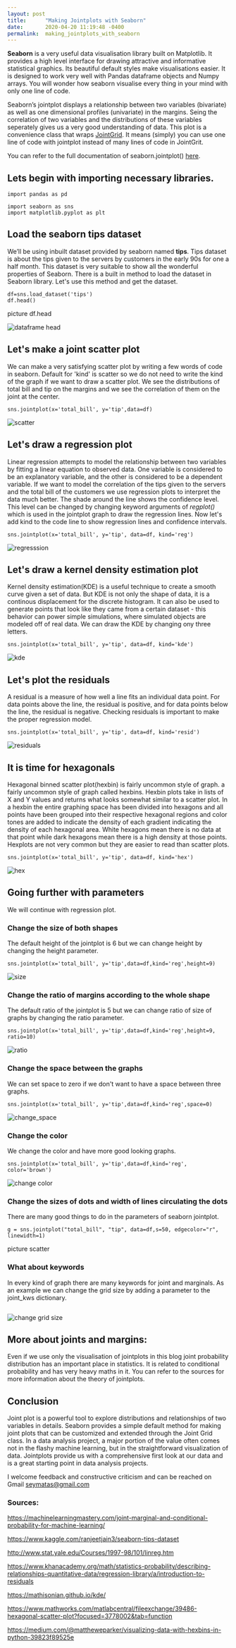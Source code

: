 ```yaml
---
layout: post
title:      "Making Jointplots with Seaborn"
date:       2020-04-20 11:19:48 -0400
permalink:  making_jointplots_with_seaborn
---
```




**Seaborn** is a very useful data visualisation library built on Matplotlib. It provides a high level interface for drawing attractive and informative statistical graphics. Its beautiful default styles make visualisations easier. It is designed to work very well with Pandas dataframe objects and Numpy arrays. You will wonder how seaborn visualise every thing in your mind with only one line of code.


Seaborn’s jointplot displays a relationship between two variables (bivariate) as well as one dimensional profiles (univariate) in the margins.
Seing the correlation of two variables and the distributions of these  variables seperately gives us a very good understanding of data.
This plot is a convenience class that wraps [JointGrid](http://seaborn.pydata.org/generated/seaborn.JointGrid.html#seaborn.JointGrid). 
It means (simply) you can use one line of code with jointplot instead of many lines of code in JointGrit.

You can refer to the full documentation of seaborn.jointplot() [here](https://seaborn.pydata.org/generated/seaborn.jointplot.html).


## Lets begin with importing necessary libraries.


```
import pandas as pd

import seaborn as sns
import matplotlib.pyplot as plt
```

## Load the seaborn tips dataset

We’ll be using inbuilt dataset provided by seaborn named **tips**. Tips dataset is about the tips given to the servers by customers in the early 90s for one a half month. This dataset is very suitable to show all the wonderful properties of Seaborn. There is a built in method to load the dataset in Seaborn library. Let's use this method and get the dataset.


```
df=sns.load_dataset('tips')
df.head()
```

picture df.head

![dataframe head](https://raw.githubusercontent.com/seyma-tas/seyma-tas.github.io/master/img/df.png)
                               
## Let's make a joint scatter plot

 
We can make a very satisfying scatter plot by writing a few words of code in seaborn. Default for 'kind' is scatter so we do not need to write the kind of the graph if we want to draw a scatter plot. We see the distributions of total bill and tip on the margins and we see the correlation of them on the joint at the center.


```
sns.jointplot(x='total_bill', y='tip',data=df)
```

![scatter](https://raw.githubusercontent.com/seyma-tas/seyma-tas.github.io/master/img/1scatter.png)



## Let's draw a regression plot

Linear regression attempts to model the relationship between two variables by fitting a linear equation to observed data. One variable is considered to be an explanatory variable, and the other is considered to be a dependent variable.  If we want to model the correlation of the tips given to the servers and the total bill of the customers we use regression plots to interpret the data much better. The shade around the line shows the confidence level. This level can be changed by changing keyword arguments of *regplot()* which is used in the jointplot graph to draw the regression lines. Now let's add kind to the code line to show regression lines and confidence intervals.



```
sns.jointplot(x='total_bill', y='tip', data=df, kind='reg')
```

![regresssion](https://raw.githubusercontent.com/seyma-tas/seyma-tas.github.io/master/img/2regression.png)

## Let's draw a kernel density estimation plot

Kernel density estimation(KDE) is a useful technique to create a smooth curve given a set of data. But KDE is not only the shape of data, it is a continous displacement for the discrete histogram. It can also be used to generate points that look like they came from a certain dataset - this behavior can power simple simulations, where simulated objects are modeled off of real data. We can draw the KDE by changing ony three letters.

```
sns.jointplot(x='total_bill', y='tip', data=df, kind='kde')
```

![kde](https://raw.githubusercontent.com/seyma-tas/seyma-tas.github.io/master/img/3kde.png)


## Let's plot the residuals

A residual is a measure of how well a line fits an individual data point. For data points above the line, the residual is positive, and for data points below the line, the residual is negative. Checking residuals is important to make the proper regression model. 

```
sns.jointplot(x='total_bill', y='tip', data=df, kind='resid')
```

![residuals](https://raw.githubusercontent.com/seyma-tas/seyma-tas.github.io/master/img/4residual.png)


## It is time for hexagonals

Hexagonal binned scatter plot(hexbin) is fairly uncommon style of graph. 
a fairly uncommon style of graph called hexbins. Hexbin plots take in lists of X and Y values  and returns what looks somewhat similar to a scatter plot. In a hexbin the entire graphing space has been divided into hexagons and all points have been grouped into their respective hexagonal regions and color tones are added to indicate the density of each 
gradient indicating the density of each hexagonal area.  White hexagons mean there is no data at that point while dark hexagons mean there is a high density at those points. Hexplots are not very common but they are easier to read than scatter plots.

```
sns.jointplot(x='total_bill', y='tip', data=df, kind='hex')
```

![hex](https://raw.githubusercontent.com/seyma-tas/seyma-tas.github.io/master/img/5hex.png)

## Going further with parameters
We will continue with regression plot. 

### Change the size of both shapes

The default height of the jointplot is 6 but we can change height by changing the height parameter. 

```
sns.jointplot(x='total_bill', y='tip',data=df,kind='reg',height=9)
```

![size](https://raw.githubusercontent.com/seyma-tas/seyma-tas.github.io/master/img/6regressionbig.png)

### Change the ratio of margins according to the whole shape

The default ratio of the jointplot is 5 but we can change ratio of size of graphs by changing the ratio parameter. 
```
sns.jointplot(x='total_bill', y='tip',data=df,kind='reg',height=9, ratio=10)
```

![ratio](https://raw.githubusercontent.com/seyma-tas/seyma-tas.github.io/master/img/7regressionratio.png)

### Change the space between the graphs

We can set space to zero if we don't want to have a space between three graphs. 
```
sns.jointplot(x='total_bill', y='tip',data=df,kind='reg',space=0)
```

![change_space](https://raw.githubusercontent.com/seyma-tas/seyma-tas.github.io/master/img/8regression_space.png)

### Change the color


We change the color and have more good looking graphs.
```
sns.jointplot(x='total_bill', y='tip',data=df,kind='reg', color='brown')
```

![change color](https://raw.githubusercontent.com/seyma-tas/seyma-tas.github.io/master/img/9regression_brown.png)
### Change the sizes of  dots and width of lines circulating the dots

There are many good things to do in the parameters of seaborn jointplot. 
```
g = sns.jointplot("total_bill", "tip", data=df,s=50, edgecolor="r", linewidth=1)
```

picture scatter

### What about keywords

In every kind of graph there are many keywords for joint and marginals. As an example we can change the grid size by adding a parameter to the joint_kws dictionary.


```sns.jointplot(x='total_bill', y='tip', data=df, kind='hex', joint_kws={'gridsize':30})

```

![change grid size](https://raw.githubusercontent.com/seyma-tas/seyma-tas.github.io/master/img/11gridsize.png)

## More about joints and margins:

Even if we use only the visualisation of jointplots in this blog joint probability distribution has an important place in statistics. It is related to conditional probability and has very heavy maths in it. You can refer to the sources for more information about the theory of jointplots.


## Conclusion



Joint plot is a powerful tool to explore distributions and relationships of two variables in details. Seaborn provides a simple default method for making joint plots that can be customized and extended through the Joint Grid class. In a data analysis project, a major portion of the value often comes not in the flashy machine learning, but in the straightforward visualization of data. Jointplots provide us with a comprehensive first look at our data and is a great starting point in data analysis projects.

I welcome feedback and constructive criticism and can be reached on Gmail seymatas@gmail.com


### Sources:

[](http://en.wikipedia.org/wiki/Joint_probability_distribution)
[](http://machinelearningmastery.com/joint-marginal-and-conditional-probability-for-machine-learning/)

https://machinelearningmastery.com/joint-marginal-and-conditional-probability-for-machine-learning/

https://www.kaggle.com/ranjeetjain3/seaborn-tips-dataset

http://www.stat.yale.edu/Courses/1997-98/101/linreg.htm

https://www.khanacademy.org/math/statistics-probability/describing-relationships-quantitative-data/regression-library/a/introduction-to-residuals

https://mathisonian.github.io/kde/

https://www.mathworks.com/matlabcentral/fileexchange/39486-hexagonal-scatter-plot?focused=3778002&tab=function

https://medium.com/@mattheweparker/visualizing-data-with-hexbins-in-python-39823f89525e

